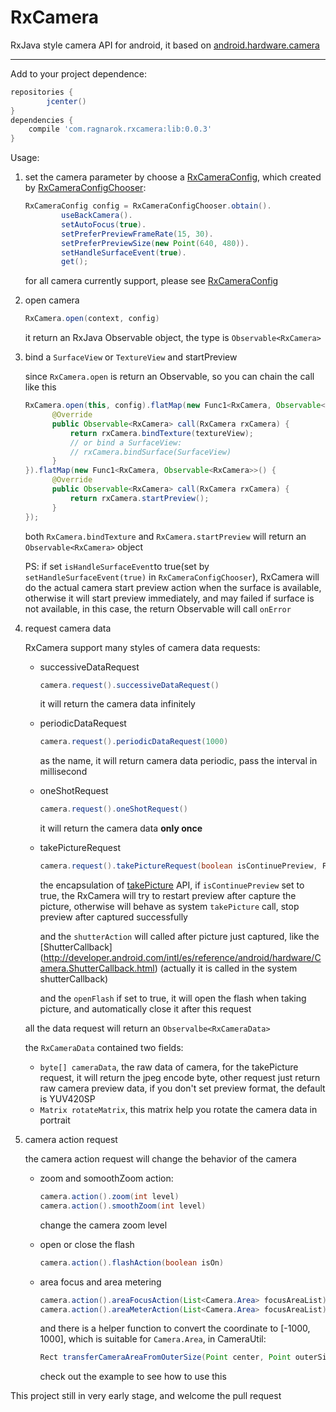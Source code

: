 # RxCamera

RxJava style camera API for android, it based on [android.hardware.camera](http://developer.android.com/intl/es/reference/android/hardware/Camera.html)

----

Add to your project dependence:

```groovy
repositories {
        jcenter()
}
dependencies {
	compile 'com.ragnarok.rxcamera:lib:0.0.3'
}
```

Usage:

1. set the camera parameter by choose a [RxCameraConfig](https://github.com/ragnraok/RxCamera/blob/master/lib/src/main/java/com/ragnarok/rxcamera/config/RxCameraConfig.java), which created by [RxCameraConfigChooser](https://github.com/ragnraok/RxCamera/blob/master/lib/src/main/java/com/ragnarok/rxcamera/config/RxCameraConfigChooser.java):
	
	```Java
	RxCameraConfig config = RxCameraConfigChooser.obtain().
            useBackCamera().
            setAutoFocus(true).
            setPreferPreviewFrameRate(15, 30).
            setPreferPreviewSize(new Point(640, 480)).
            setHandleSurfaceEvent(true).
            get();
	```
	for all camera currently support, please see [RxCameraConfig](https://github.com/ragnraok/RxCamera/blob/master/lib/src/main/java/com/ragnarok/rxcamera/config/RxCameraConfig.java)
	
2. open camera
	
	```Java
	RxCamera.open(context, config)
	```
	it return an RxJava Observable object, the type is ``Observable<RxCamera>``
	
3. bind a ``SurfaceView`` or ``TextureView`` and startPreview

	since ``RxCamera.open`` is return an Observable, so you can chain the call like this
	
	```Java
	RxCamera.open(this, config).flatMap(new Func1<RxCamera, Observable<RxCamera>>() {
          @Override
          public Observable<RxCamera> call(RxCamera rxCamera) {
              return rxCamera.bindTexture(textureView);
              // or bind a SurfaceView:
              // rxCamera.bindSurface(SurfaceView)
          }
    }).flatMap(new Func1<RxCamera, Observable<RxCamera>>() {
          @Override
          public Observable<RxCamera> call(RxCamera rxCamera) {
              return rxCamera.startPreview();
          }
    });
	```
	both ``RxCamera.bindTexture`` and ``RxCamera.startPreview`` will return an ``Observable<RxCamera>`` object
	
	PS: if set ``isHandleSurfaceEvent``to true(set by ``setHandleSurfaceEvent(true)`` in ``RxCameraConfigChooser``), RxCamera will do the actual camera start preview action when the surface is available,  otherwise it will start preview immediately, and may failed if surface is not available, in this case, the return Observable will call ``onError``
	
4. request camera data

	RxCamera support many styles of camera data requests:
	
	-  successiveDataRequest
		
		```Java
		camera.request().successiveDataRequest()
		```
		it will return the camera data infinitely
		
	- periodicDataRequest
		
		```Java
		camera.request().periodicDataRequest(1000)
		```
		as the name, it will return camera data periodic, pass the interval in millisecond
		
	- oneShotRequest
	
		```Java
		camera.request().oneShotRequest()
		```
		it will return the camera data **only once**
		
	- takePictureRequest
	
		```Java
		camera.request().takePictureRequest(boolean isContinuePreview, Func shutterAction, boolean openFlash)
		```
		the encapsulation of [takePicture](http://goo.gl/xhlLbJ) API, if ``isContinuePreview`` set to true, the RxCamera will try to restart preview after capture the picture, otherwise will behave as system ``takePicture`` call, stop preview after captured successfully 

		and the ``shutterAction`` will called after picture just captured, like the [ShutterCallback]
(http://developer.android.com/intl/es/reference/android/hardware/Camera.ShutterCallback.html) (actually it is called in the system shutterCallback)

		and the ``openFlash`` if set to true, it will open the flash when taking picture, and automatically close it after this request
		
	all the data request will return an ``Observalbe<RxCameraData>``
	
	the ``RxCameraData`` contained two fields:
	
	- ``byte[] cameraData``, the raw data of camera, for the takePicture request, it will return the jpeg encode byte, other request just return raw camera preview data, if you don't set preview format, the default is YUV420SP
	- ``Matrix rotateMatrix``, this matrix help you rotate the camera data in portrait

5. camera action request
	
	the camera action request will change the behavior of the camera
	
	- zoom and somoothZoom action:
		
		```Java
		camera.action().zoom(int level)
		camera.action().smoothZoom(int level)
		```
		
		change the camera zoom level
		
	- open or close the flash
	
		```Java
		camera.action().flashAction(boolean isOn)
		```
		
	-  area focus and area metering
		
		```Java
		camera.action().areaFocusAction(List<Camera.Area> focusAreaList)
		camera.action().areaMeterAction(List<Camera.Area> focusAreaList)
		```
		
		and there is a helper function to convert the coordinate to [-1000, 1000], which is suitable for ``Camera.Area``, in CameraUtil:
		
		```Java
		Rect transferCameraAreaFromOuterSize(Point center, Point outerSize, int size)
		```
		
		check out the example to see how to use this

This project still in very early stage, and welcome the pull request
